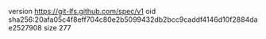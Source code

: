 version https://git-lfs.github.com/spec/v1
oid sha256:20afa05c4f8eff704c80e2b5099432db2bcc9caddf4146d10f2884dae2527908
size 277
